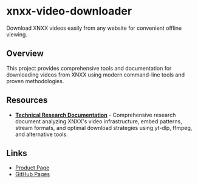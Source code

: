 # xnxx-video-downloader

Download XNXX videos easily from any website for convenient offline viewing.

## Overview

This project provides comprehensive tools and documentation for downloading videos from XNXX using modern command-line tools and proven methodologies.

## Resources

- **[Technical Research Documentation](CONTRIBUTING.md)** - Comprehensive research document analyzing XNXX's video infrastructure, embed patterns, stream formats, and optimal download strategies using yt-dlp, ffmpeg, and alternative tools.

## Links
- [Product Page](https://serp.ly/xn-downloader)  
- [GitHub Pages](https://serpapps.github.io/xnxx-video-downloader)
